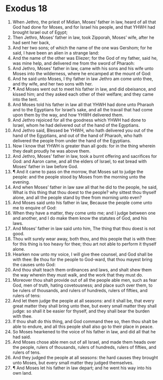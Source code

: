 ﻿# Exodus 18
1. When Jethro, the priest of Midian, Moses’ father in law, heard of all that God had done for Moses, and for Israel his people, and that YHWH had brought Israel out of Egypt; 
2. Then Jethro, Moses’ father in law, took Zipporah, Moses’ wife, after he had sent her back, 
3. And her two sons; of which the name of the one was Gershom; for he said, I have been an alien in a strange land: 
4. And the name of the other was Eliezer; for the God of my father, said he, was mine help, and delivered me from the sword of Pharaoh: 
5. And Jethro, Moses’ father in law, came with his sons and his wife unto Moses into the wilderness, where he encamped at the mount of God: 
6. And he said unto Moses, I thy father in law Jethro am come unto thee, and thy wife, and her two sons with her. 
7. ¶ And Moses went out to meet his father in law, and did obeisance, and kissed him; and they asked each other of their welfare; and they came into the tent. 
8. And Moses told his father in law all that YHWH had done unto Pharaoh and to the Egyptians for Israel’s sake, and all the travail that had come upon them by the way, and how YHWH delivered them. 
9. And Jethro rejoiced for all the goodness which YHWH had done to Israel, whom he had delivered out of the hand of the Egyptians. 
10. And Jethro said, Blessed be YHWH, who hath delivered you out of the hand of the Egyptians, and out of the hand of Pharaoh, who hath delivered the people from under the hand of the Egyptians. 
11. Now I know that YHWH is greater than all gods: for in the thing wherein they dealt proudly he was above them. 
12. And Jethro, Moses’ father in law, took a burnt offering and sacrifices for God: and Aaron came, and all the elders of Israel, to eat bread with Moses’ father in law before God. 
13. ¶ And it came to pass on the morrow, that Moses sat to judge the people: and the people stood by Moses from the morning unto the evening. 
14. And when Moses’ father in law saw all that he did to the people, he said, What is this thing that thou doest to the people? why sittest thou thyself alone, and all the people stand by thee from morning unto even? 
15. And Moses said unto his father in law, Because the people come unto me to enquire of God: 
16. When they have a matter, they come unto me; and I judge between one and another, and I do make them know the statutes of God, and his laws. 
17. And Moses’ father in law said unto him, The thing that thou doest is not good. 
18. Thou wilt surely wear away, both thou, and this people that is with thee: for this thing is too heavy for thee; thou art not able to perform it thyself alone. 
19. Hearken now unto my voice, I will give thee counsel, and God shall be with thee: Be thou for the people to God-ward, that thou mayest bring the causes unto God: 
20. And thou shalt teach them ordinances and laws, and shalt shew them the way wherein they must walk, and the work that they must do. 
21. Moreover thou shalt provide out of all the people able men, such as fear God, men of truth, hating covetousness; and place such over them, to be rulers of thousands, and rulers of hundreds, rulers of fifties, and rulers of tens: 
22. And let them judge the people at all seasons: and it shall be, that every great matter they shall bring unto thee, but every small matter they shall judge: so shall it be easier for thyself, and they shall bear the burden with thee. 
23. If thou shalt do this thing, and God command thee so, then thou shalt be able to endure, and all this people shall also go to their place in peace. 
24. So Moses hearkened to the voice of his father in law, and did all that he had said. 
25. And Moses chose able men out of all Israel, and made them heads over the people, rulers of thousands, rulers of hundreds, rulers of fifties, and rulers of tens. 
26. And they judged the people at all seasons: the hard causes they brought unto Moses, but every small matter they judged themselves. 
27. ¶ And Moses let his father in law depart; and he went his way into his own land. 
